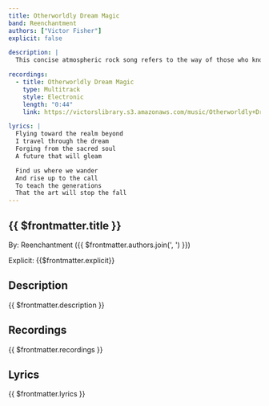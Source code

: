 ```yaml
---
title: Otherworldly Dream Magic
band: Reenchantment
authors: ["Victor Fisher"]
explicit: false

description: |
  This concise atmospheric rock song refers to the way of those who know.

recordings:
  - title: Otherworldly Dream Magic
    type: Multitrack  
    style: Electronic
    length: "0:44"
    link: https://victorslibrary.s3.amazonaws.com/music/Otherworldly+Dream+Magick/Otherworldly+Dream+Magick.mp3

lyrics: |
  Flying toward the realm beyond
  I travel through the dream
  Forging from the sacred soul
  A future that will gleam

  Find us where we wander
  And rise up to the call
  To teach the generations
  That the art will stop the fall
---
```


## {{ $frontmatter.title }}

By: <g-link to="/band/reenchantment">Reenchantment</g-link> ({{ $frontmatter.authors.join(', ') }})

Explicit: {{$frontmatter.explicit}}

## Description

<vue-markdown>{{ $frontmatter.description }}</vue-markdown>

## Recordings

{{ $frontmatter.recordings }}

## Lyrics

<vue-markdown>{{ $frontmatter.lyrics }}</vue-markdown>
